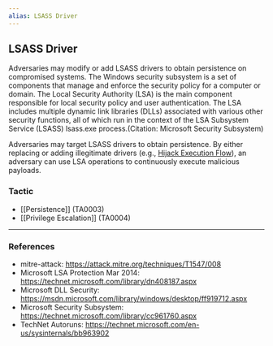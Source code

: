 ```yaml
---
alias: LSASS Driver
---
```


## LSASS Driver

Adversaries may modify or add LSASS drivers to obtain persistence on compromised systems. The Windows security subsystem is a set of components that manage and enforce the security policy for a computer or domain. The Local Security Authority (LSA) is the main component responsible for local security policy and user authentication. The LSA includes multiple dynamic link libraries (DLLs) associated with various other security functions, all of which run in the context of the LSA Subsystem Service (LSASS) lsass.exe process.(Citation: Microsoft Security Subsystem)

Adversaries may target LSASS drivers to obtain persistence. By either replacing or adding illegitimate drivers (e.g., [Hijack Execution Flow](https://attack.mitre.org/techniques/T1574)), an adversary can use LSA operations to continuously execute malicious payloads.


### Tactic

- [[Persistence]] (TA0003)
- [[Privilege Escalation]] (TA0004)


---
### References

- mitre-attack: https://attack.mitre.org/techniques/T1547/008
- Microsoft LSA Protection Mar 2014: https://technet.microsoft.com/library/dn408187.aspx
- Microsoft DLL Security: https://msdn.microsoft.com/library/windows/desktop/ff919712.aspx
- Microsoft Security Subsystem: https://technet.microsoft.com/library/cc961760.aspx
- TechNet Autoruns: https://technet.microsoft.com/en-us/sysinternals/bb963902

